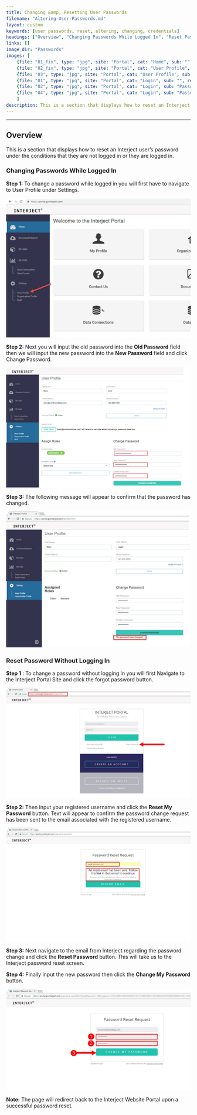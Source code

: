 ```yaml
---
title: Changing &amp; Resetting User Passwords
filename: "Altering-User-Passwords.md"
layout: custom
keywords: [user passwords, reset, altering, changing, credentials]
headings: ["Overview", "Changing Passwords While Logged In", "Reset Password Without Logging In"]
links: []
image_dir: "Passwords"
images: [
	{file: "01_fix", type: "jpg", site: "Portal", cat: "Home", sub: "", report: "", ribbon: "", config: ""}, 
	{file: "02_fix", type: "jpg", site: "Portal", cat: "User Profile", sub: "", report: "", ribbon: "", config: ""}, 
	{file: "03", type: "jpg", site: "Portal", cat: "User Profile", sub: "", report: "", ribbon: "", config: ""}, 
	{file: "01", type: "jpg", site: "Portal", cat: "Login", sub: "", report: "", ribbon: "", config: ""}, 
	{file: "02", type: "jpg", site: "Portal", cat: "Login", sub: "Password Reset Request", report: "", ribbon: "", config: ""}, 
	{file: "04", type: "jpg", site: "Portal", cat: "Login", sub: "Password Reset Request", report: "", ribbon: "", config: ""}
	]
description: This is a section that displays how to reset an Interject user’s password under the conditions that they are not logged in or they are logged in.
---
```

* * *

## Overview

This is a section that displays how to reset an Interject user’s password under the conditions that they are not logged in or they are logged in.

### Changing Passwords While Logged In

**Step 1:** To change a password while logged in you will first have to navigate to User Profile under Settings.

![](/images/Passwords/01_fix.jpg)
<br>

**Step 2:** Next you will input the old password into the **Old Password** field then we will input the new password into the **New Password** field and click Change Password.

![](/images/Passwords/02_fix.jpg)
<br>

**Step 3:** The following message will appear to confirm that the password has changed.

![](/images/Passwords/03.jpg)
<br>

### Reset Password Without Logging In

**Step 1** : To change a password without logging in you will first Navigate to the Interject Portal Site and click the forgot password button.

![](/images/Passwords/01.jpg)
<br>

**Step 2:** Then input your registered username and click the **Reset My Password** button. Text will appear to confirm the password change request has been sent to the email associated with the registered username.

![](/images/Passwords/02.jpg)
<br>

**Step 3:** Next navigate to the email from Interject regarding the password change and click the **Reset Password** button. This will take us to the Interject password reset screen.

**Step 4:** Finally input the new password then click the **Change My Password** button.

![](/images/Passwords/04.jpg)
<br>

**Note:** The page will redirect back to the Interject Website Portal upon a successful password reset.
